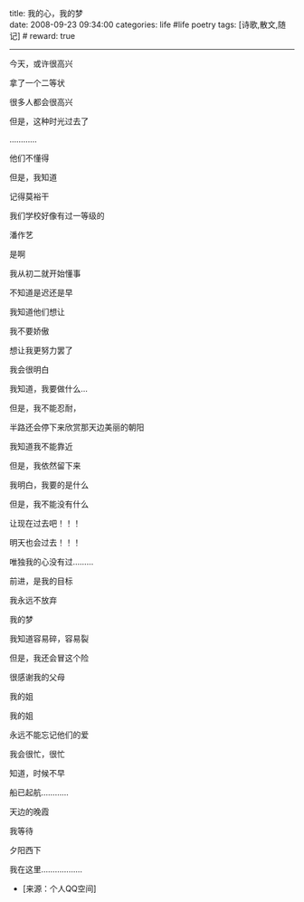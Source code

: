 title: 我的心，我的梦  
date: 2008-09-23 09:34:00
categories: life #life poetry
tags: [诗歌,散文,随记]  # <!--more-->
reward: true

---


今天，或许很高兴­

拿了一个二等状­

很多人都会很高兴­

但是，这种时光过去了­

…………­

<!--more-->


他们不懂得­

但是，我知道­

记得莫裕干­

我们学校好像有过一等级的­

潘作艺­

是啊­

我从初二就开始懂事­

不知道是迟还是早­

我知道他们想让­

我不要娇傲­

想让我更努力罢了­

我会很明白­

我知道，我要做什么…­

但是，我不能忍耐，­

半路还会停下来欣赏那天边美丽的朝阳­

我知道我不能靠近­

但是，我依然留下来­

我明白，我要的是什么­

但是，我不能没有什么­

让现在过去吧！！！­

明天也会过去！！！­

唯独我的心没有过………­

前进，是我的目标­

我永远不放弃­

我的梦­

我知道容易碎，容易裂­

但是，我还会冒这个险­

很感谢我的父母­

我的姐­

我的姐­

永远不能忘记他们的爱­

我会很忙，很忙­

知道，时候不早­

船已起航…………­

天边的晚霞­

我等待­

夕阳西下­

我在这里………………­


- [来源：个人QQ空间]
